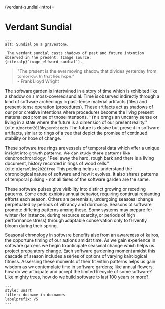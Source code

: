 (verdant-sundial-intro)=

# Verdant Sundial

```{figure} ../assets/Sundial_2916_HDR.jpeg
---
alt: Sundial on a gravestone.
---
_The verdant sundial casts shadows of past and future intention observed in the present. (Image source: {cite:alp}`image_elfward_sundial`)._
```

> "The present is the ever moving shadow that divides yesterday from tomorrow. In that lies hope." <br>
> \- Frank Lloyd Wright

The software garden is intertwined in a story of time which is exhibited like a shadow on a moss-covered sundial.
Time is observed indirectly through a kind of software archeology in past-tense material artifacts (files) and present-tense operation (procedures).
These artifacts act as shadows of our prior creative intentions where procedures become the living present materialized promise of those intentions.
"This brings an uncanny sense of living in a state where the future is a dimension of our present reality." {cite:p}`morton2013hyperobjects`
The future is elusive but present in software artifacts, similar to rings of a tree that depict the promise of continued stability or hope of change.

These software tree rings are vessels of temporal data which offer a unique insight into growth patterns.
We can study these patterns like dendronchronology: "Peel away the hard, rough bark and there is a living document, history recorded in rings of wood cells." {cite:p}`gramling2020tree`
This peeling helps us understand the chronological nature of software and how it evolves.
It also shares patterns of temporal pulsing - not all times of the software garden are the same.

These software pulses give visibility into distinct growing or receding patterns.
Some code exhibits annual behavior, requiring continual replanting efforts each season.
Others are perennials, undergoing seasonal change perpetuated by periods of vibrancy and dormancy.
Seasons of software promote differing patterns among these.
Some systems may prepare for winter (for instance, during resource scarcity, or periods of high performance stress) through adaptable conservation only to fervently bloom during their spring.

Seasonal chronology in software benefits also from an awareness of kairos, the opportune timing of our actions amidst time.
As we gain experience in software gardens we begin to anticipate seasonal change which helps us project preparatory change.
Each software gardening moment amidst this cascade of season includes a series of options of varying kairological fitness.
Assessing these moments of their fit within patterns helps us gain wisdom as we contemplate time in software gardens; like annual flowers, how do we anticipate and accept the limited lifecycle of some software?
Like mighty trees, how do we build software to last 100 years or more?

```{bibliography}
---
style: unsrt
filter: docname in docnames
labelprefix: VS
---
```
